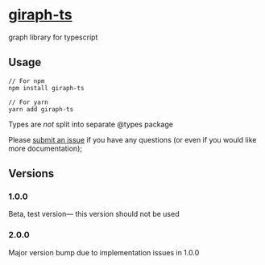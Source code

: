 # [giraph-ts](https://github.com/fongelias/giraph-ts)
graph library for typescript

## Usage
```
// For npm
npm install giraph-ts

// For yarn
yarn add giraph-ts
```

Types are *not* split into separate @types package

Please [submit an issue](https://github.com/fongelias/giraph-ts/issues) if you have any questions (or even if you would like more documentation);

## Versions
### 1.0.0
Beta, test version— this version should not be used

### 2.0.0
Major version bump due to implementation issues in 1.0.0